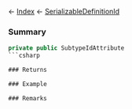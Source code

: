 ← [Index](Api-Index) ← [SerializableDefinitionId](VRage.ObjectBuilders.SerializableDefinitionId)

### Summary

```csharp
private public SubtypeIdAttribute
```csharp

### Returns

### Example

### Remarks


